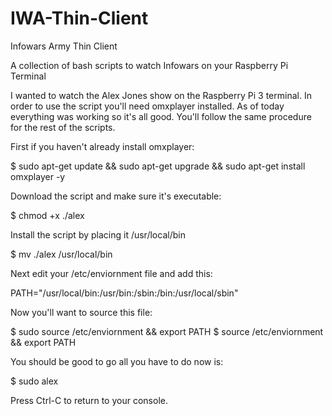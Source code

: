 # IWA-Thin-Client

Infowars Army Thin Client

A collection of bash scripts to watch Infowars on your Raspberry Pi Terminal 

I wanted to watch the Alex Jones show on the Raspberry Pi 3 terminal. In order to use the script you'll need omxplayer installed. As of today everything was working so it's all good. You'll follow the same procedure for the rest of the scripts. 

First if you haven't already install omxplayer: 

$ sudo apt-get update && sudo apt-get upgrade && sudo apt-get install omxplayer -y

Download the script and make sure it's executable: 

$ chmod +x ./alex 

Install the script by placing it /usr/local/bin

$ mv ./alex /usr/local/bin

Next edit your /etc/enviornment file and add this:

PATH="/usr/local/bin:/usr/bin:/sbin:/bin:/usr/local/sbin" 

Now you'll want to source this file: 

$ sudo source /etc/enviornment && export PATH
$ source /etc/enviornment && export PATH

You should be good to go all you have to do now is: 

$ sudo alex

Press Ctrl-C to return to your console. 
